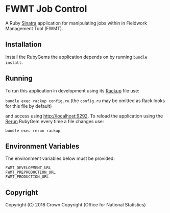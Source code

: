 # FWMT Job Control
A Ruby [Sinatra](http://www.sinatrarb.com/) application for manipulating jobs within in Fieldwork Management Tool (FWMT).

## Installation
Install the RubyGems the application depends on by running `bundle install`.

## Running
To run this application in development using its [Rackup](http://rack.github.io/) file use:

  `bundle exec rackup config.ru` (the `config.ru` may be omitted as Rack looks for this file by default)

and access using [http://localhost:9292](http://localhost:9292). To reload the application using the [Rerun](https://github.com/alexch/rerun) RubyGem every time a file changes use:

  `bundle exec rerun rackup`

## Environment Variables
The environment variables below must be provided:

```
FWMT_DEVELOPMENT_URL
FWMT_PREPRODUCTION_URL
FWMT_PRODUCTION_URL
```

## Copyright
Copyright (C) 2018 Crown Copyright (Office for National Statistics)